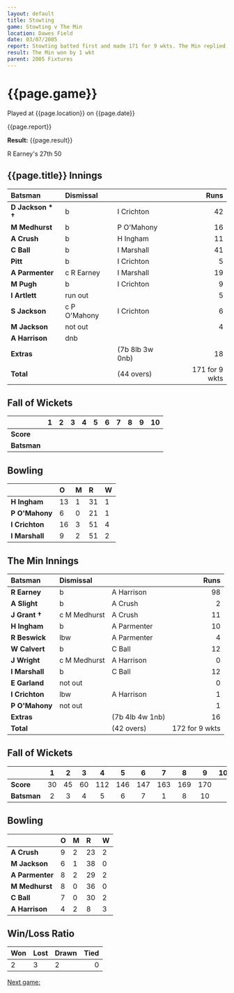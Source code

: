```yaml
---
layout: default
title: Stowting
game: Stowting v The Min
location: Dawes Field
date: 03/07/2005
report: Stowting batted first and made 171 for 9 wkts. The Min replied with 172 for 9 wkts
result: The Min won by 1 wkt
parent: 2005 Fixtures
---
```


# {{page.game}}

Played at {{page.location}} on {{page.date}}

{{page.report}}

**Result:** {{page.result}}

R Earney's 27th 50

## {{page.title}} Innings

| Batsman | Dismissal |  | Runs |
|:---|:---|---|---:|
| **D Jackson &#42; &#8224;** | b | I Crichton | 42 |
| **M Medhurst** | b | P O'Mahony | 16 |
| **A Crush** | b | H Ingham | 11 |
| **C Ball** | b | I Marshall | 41 |
| **Pitt** | b | I Crichton | 5 |
| **A Parmenter** | c R Earney | I Marshall | 19 |
| **M Pugh** | b | I Crichton | 9 |
| **I Artlett** | run out |  | 5 |
| **S Jackson** | c P O'Mahony | I Crichton | 6 |
| **M Jackson** | not out |  | 4 |
| **A Harrison** | dnb |  |  |
| **Extras** | | (7b 8lb 3w 0nb) | 18 |
| **Total** | | (44 overs) | 171 for 9 wkts |

## Fall of Wickets

| | 1 | 2 | 3 | 4 | 5 | 6 | 7 | 8 | 9 | 10 |
|---|:---:|:---:|:---:|:---:|:---:|:---:|:---:|:---:|:---:|:---:|
| **Score** |  |  |  |  |  |  |  |  |  |  |
| **Batsman** |  |  |  |  |  |  |  |  |  |  |

## Bowling

| | O | M | R | W |
|---|:---|:---|:---|:---|
| **H Ingham** | 13 | 1 | 31 | 1 |
| **P O'Mahony** | 6 | 0 | 21 | 1 |
| **I Crichton** | 16 | 3 | 51 | 4 |
| **I Marshall** | 9 | 2 | 51 | 2 |

## The Min Innings

| Batsman | Dismissal |  | Runs |
|:---|:---|---|---:|
| **R Earney** | b | A Harrison | 98 |
| **A Slight** | b | A Crush | 2 |
| **J Grant &#8224;** | c M Medhurst | A Crush | 11 |
| **H Ingham** | b | A Parmenter | 10 |
| **R Beswick** | lbw | A Parmenter | 4 |
| **W Calvert** | b | C Ball | 12 |
| **J Wright** | c M Medhurst | A Harrison | 0 |
| **I Marshall** | b | C Ball | 12 |
| **E Garland** | not out |  | 0 |
| **I Crichton** | lbw | A Harrison | 1 |
| **P O'Mahony** | not out |  | 1 |
| **Extras** | | (7b 4lb 4w 1nb) | 16 |
| **Total** | | (42 overs) | 172 for 9 wkts |

## Fall of Wickets

| | 1 | 2 | 3 | 4 | 5 | 6 | 7 | 8 | 9 | 10 |
|---|:---:|:---:|:---:|:---:|:---:|:---:|:---:|:---:|:---:|:---:|
| **Score** | 30 | 45 | 60 | 112 | 146 | 147 | 163 | 169 | 170 |  |
| **Batsman** | 2 | 3 | 4 | 5 | 6 | 7 | 1 | 8 | 10 |  |

## Bowling

| | O | M | R | W |
|---|:---|:---|:---|:---|
| **A Crush** | 9 | 2 | 23 | 2 |
| **M Jackson** | 6 | 1 | 38 | 0 |
| **A Parmenter** | 8 | 2 | 29 | 2 |
| **M Medhurst** | 8 | 0 | 36 | 0 |
| **C Ball** | 7 | 0 | 30 | 2 |
| **A Harrison** | 4 | 2 | 8 | 3 |

## Win/Loss Ratio

| Won | Lost | Drawn | Tied |
|:---|:---|:---|---:|
| 2 | 3 | 2 | 0 |

[Next game:]({{page.next}})